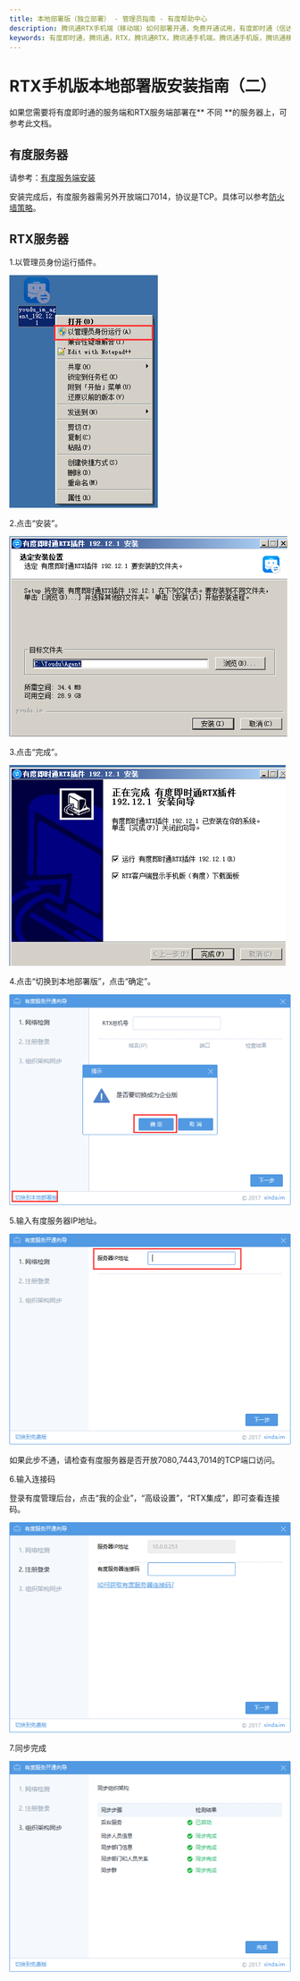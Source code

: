 ```yaml
---
title: 本地部署版（独立部署） - 管理员指南 - 有度帮助中心
description: 腾讯通RTX手机端（移动端）如何部署开通，免费开通试用，有度即时通（信达通讯录）实现RTX手机端，腾讯通RTX也可以全面升级至有度即时通。
keywords: 有度即时通，腾讯通，RTX，腾讯通RTX，腾讯通手机端，腾讯通手机版，腾讯通移动端，RTX手机端，RTX移动端，RTX手机端，信达通讯里，有度手机端，有度移动端。
---
```


# RTX手机版本地部署版安装指南（二）

如果您需要将有度即时通的服务端和RTX服务端部署在** 不同 **的服务器上，可参考此文档。

## 有度服务器

请参考：[有度服务端安装](a01_00001.md)

安装完成后，有度服务器需另外开放端口7014，协议是TCP。具体可以参考[防火墙策略](a01_00004.md)。

## RTX服务器

1.以管理员身份运行插件。

![image-20200323174117913](res/g01_00003/image-20200323174117913.png)

2.点击“安装”。

![image-20200323174236919](res/g01_00003/image-20200323174236919.png)

3.点击“完成”。

![image-20200323174256742](res/g01_00003/image-20200323174256742.png)

4.点击“切换到本地部署版”，点击“确定”。

![image-20200324141703061](res/g01_00003/image-20200324141703061.png)

5.输入有度服务器IP地址。

![image-20200324141858487](res/g01_00003/image-20200324141858487.png)

如果此步不通，请检查有度服务器是否开放7080,7443,7014的TCP端口访问。

6.输入连接码

登录有度管理后台，点击“我的企业”，“高级设置”，“RTX集成”，即可查看连接码。

![image-20200324142031154](res/g01_00003/image-20200324142031154.png)

7.同步完成

![image-20200324142728168](res/g01_00003/image-20200324142728168.png)

